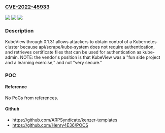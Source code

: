 ### [CVE-2022-45933](https://cve.mitre.org/cgi-bin/cvename.cgi?name=CVE-2022-45933)
![](https://img.shields.io/static/v1?label=Product&message=n%2Fa&color=blue)
![](https://img.shields.io/static/v1?label=Version&message=n%2Fa&color=blue)
![](https://img.shields.io/static/v1?label=Vulnerability&message=n%2Fa&color=brighgreen)

### Description

KubeView through 0.1.31 allows attackers to obtain control of a Kubernetes cluster because api/scrape/kube-system does not require authentication, and retrieves certificate files that can be used for authentication as kube-admin. NOTE: the vendor's position is that KubeView was a "fun side project and a learning exercise," and not "very secure."

### POC

#### Reference
No PoCs from references.

#### Github
- https://github.com/ARPSyndicate/kenzer-templates
- https://github.com/Henry4E36/POCS

